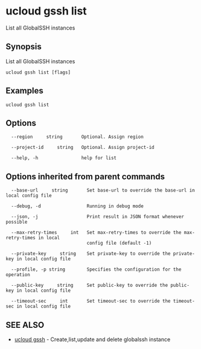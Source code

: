 # ucloud gssh list

List all GlobalSSH instances

## Synopsis

List all GlobalSSH instances

```
ucloud gssh list [flags]
```

## Examples

```
ucloud gssh list
```

## Options

```
  --region     string       Optional. Assign region 

  --project-id     string   Optional. Assign project-id 

  --help, -h                help for list 

```

## Options inherited from parent commands

```
  --base-url     string       Set base-url to override the base-url in local config file 

  --debug, -d                 Running in debug mode 

  --json, -j                  Print result in JSON format whenever possible 

  --max-retry-times     int   Set max-retry-times to override the max-retry-times in local
                              config file (default -1) 

  --private-key     string    Set private-key to override the private-key in local config file 

  --profile, -p string        Specifies the configuration for the operation 

  --public-key     string     Set public-key to override the public-key in local config file 

  --timeout-sec     int       Set timeout-sec to override the timeout-sec in local config file 

```

## SEE ALSO

* [ucloud gssh](cli/cmd/ucloud/gssh)	 - Create,list,update and delete globalssh instance

